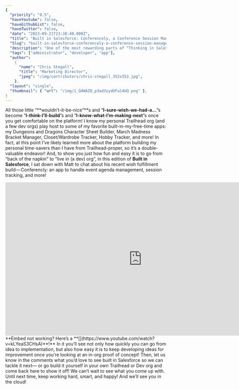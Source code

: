 ```yaml
---
{
  "priority": "0.5",
  "haveYoutube": false,
  "haveGithubGist": false,
  "haveTwitter": false,
  "date": "2023-09-21T23:38:48.000Z",
  "title": "Built in Salesforce: Conferencely, a Conference Session Management App!",
  "Slug": "built-in-salesforce-conferencely-a-conference-session-management-app",
  "description": "One of the most rewarding parts of “Thinking in Salesforce” is how everyday obstacles become opportunities to build something fun and useful!.",
  "tags": ["administrator", "developer", "app"],
  "author":
    {
      "name": "Chris Stegall",
      "title": "Marketing Director",
      "jpeg": "/img/contributors/chris-stegall_352x352.jpg",
    },
  "layout": "single",
  "thumbnail": { "url": "/img/1_Q4WAZ0_p3ad3zydUFa14UQ.png" },
}
---
```


All those little “**wouldn’t-it-be-nice”**s and “**I-sure-wish-we-had-a…**”s become “**I-think-I’ll-build**”s and “**I-know-what-I’m-making-next**”s once you get comfortable on the platform! I know my personal Trailhead org (and a few dev orgs) play host to some of my favorite built-in-my-free-time apps: my Dungeons and Dragons Character Sheet Builder, March Madness Bracket Manager, Closet/Wardrobe Tracker, Hobby Tracker, and more! In fact, at this point I’ve likely learned more about the platform building my personal time-savers than I have from Trailhead-proper, so it’s a double-valuable endeavor!
And, to show you just how fun and easy it is to go from “back of the napkin” to “live in (a dev) org”, in this edition of **Built in Salesforce**, I sat down with Matt to chat about his recent wish fulfillment build — Conferencly: an app to handle event agenda management, session tracking, and more!

<iframe src="https://cdn.embedly.com/widgets/media.html?src=https%3A%2F%2Fwww.youtube.com%2Fembed%2FkLYeaS3CHsA%3Ffeature%3Doembed&amp;display_name=YouTube&amp;url=https%3A%2F%2Fwww.youtube.com%2Fwatch%3Fv%3DkLYeaS3CHsA&amp;image=https%3A%2F%2Fi.ytimg.com%2Fvi%2FkLYeaS3CHsA%2Fhqdefault.jpg&amp;key=a19fcc184b9711e1b4764040d3dc5c07&amp;type=text%2Fhtml&amp;schema=youtube" width="854" height="480" frameborder="0" scrolling="no">[https://medium.com/media/3bd5d76bb8216c7d08b72658b517dea7/href](https://medium.com/media/3bd5d76bb8216c7d08b72658b517dea7/href)</iframe>**Embed not working? Here’s a **[](https://www.youtube.com/watch?v=kLYeaS3CHsA)**!**
In it you’ll see not only how quickly you can go from idea to implementation, but also how easy it is to keep developing ideas for improvement once you’re looking at an in-org proof of concept!
Then, let us know in the comments what you’d love to see built in Salesforce so we can tackle it next— or go build it yourself in your own Trailhead or Dev org and come back here to show it off! We can’t wait to see what you come up with.
Until next time, keep working hard, smart, and happy! And we’ll see you in the cloud!
